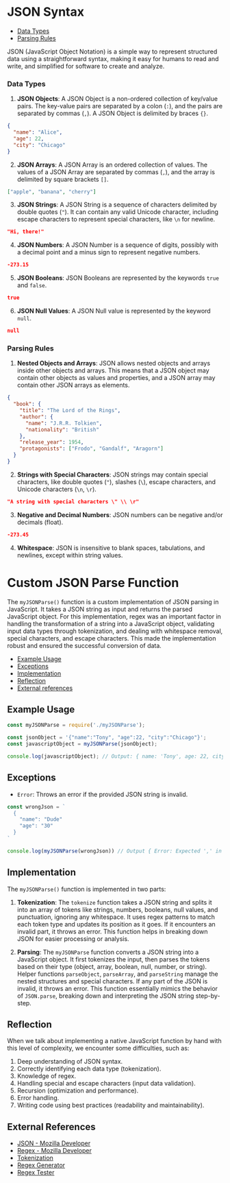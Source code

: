 # JSON Syntax

* [Data Types](#data-types)
* [Parsing Rules](#parsing-rules)

JSON (JavaScript Object Notation) is a simple way to represent structured data using a straightforward syntax, making it easy for humans to read and write, and simplified for software to create and analyze.

### Data Types

1. **JSON Objects**: A JSON Object is a non-ordered collection of key/value pairs. The key-value pairs are separated by a colon (`:`), and the pairs are separated by commas (`,`). A JSON Object is delimited by braces `{}`.

```json
{
  "name": "Alice",
  "age": 22,
  "city": "Chicago"
}
```

2. **JSON Arrays**: A JSON Array is an ordered collection of values. The values of a JSON Array are separated by commas (`,`), and the array is delimited by square brackets `[]`.

```json
["apple", "banana", "cherry"]
```

3. **JSON Strings**: A JSON String is a sequence of characters delimited by double quotes (`"`). It can contain any valid Unicode character, including escape characters to represent special characters, like `\n` for newline.

```json
"Hi, there!"
```

4. **JSON Numbers**: A JSON Number is a sequence of digits, possibly with a decimal point and a minus sign to represent negative numbers.

```json
-273.15
```

5. **JSON Booleans**: JSON Booleans are represented by the keywords `true` and `false`.

```json
true
```

6. **JSON Null Values**: A JSON Null value is represented by the keyword `null`.

```json
null
```

### Parsing Rules

1. **Nested Objects and Arrays**: JSON allows nested objects and arrays inside other objects and arrays. This means that a JSON object may contain other objects as values and properties, and a JSON array may contain other JSON arrays as elements.

```json
{
  "book": {
    "title": "The Lord of the Rings",
    "author": {
      "name": "J.R.R. Tolkien",
      "nationality": "British"
    },
    "release_year": 1954,
    "protagonists": ["Frodo", "Gandalf", "Aragorn"]
  }
}
```

2. **Strings with Special Characters**: JSON strings may contain special characters, like double quotes (`"`), slashes (`\`), escape characters, and Unicode characters (`\n`, `\r`).

```json
"A string with special characters \" \\ \r"
```

3. **Negative and Decimal Numbers**: JSON numbers can be negative and/or decimals (float).

```json
-273.45
```

4. **Whitespace**: JSON is insensitive to blank spaces, tabulations, and newlines, except within string values.

# Custom JSON Parse Function

The `myJSONParse()` function is a custom implementation of JSON parsing in JavaScript. It takes a JSON string as input and returns the parsed JavaScript object. For this implementation, regex was an important factor in handling the transformation of a string into a JavaScript object, validating input data types through tokenization, and dealing with whitespace removal, special characters, and escape characters. This made the implementation robust and ensured the successful conversion of data.

* [Example Usage](#example-usage)
* [Exceptions](#exceptions)
* [Implementation](#implementation)
* [Reflection](#reflection)
* [External references](#external-references)

## Example Usage

```javascript
const myJSONParse = require('./myJSONParse');

const jsonObject = '{"name":"Tony", "age":22, "city":"Chicago"}';
const javascriptObject = myJSONParse(jsonObject);

console.log(javascriptObject); // Output: { name: 'Tony', age: 22, city: 'Chicago' }
```

## Exceptions

- `Error`: Throws an error if the provided JSON string is invalid.

```javascript
const wrongJson = `
  {
    "name": "Dude"
    "age": "30"
  }
`

console.log(myJSONParse(wrongJson)) // Output { Error: Expected ',' in the JSON object }
```

## Implementation

The `myJSONParse()` function is implemented in two parts:

1. **Tokenization**: The `tokenize` function takes a JSON string and splits it into an array of tokens like strings, numbers, booleans, null values, and punctuation, ignoring any whitespace. It uses regex patterns to match each token type and updates its position as it goes. If it encounters an invalid part, it throws an error. This function helps in breaking down JSON for easier processing or analysis.

2. **Parsing**: The `myJSONParse` function converts a JSON string into a JavaScript object. It first tokenizes the input, then parses the tokens based on their type (object, array, boolean, null, number, or string). Helper functions `parseObject`, `parseArray`, and `parseString` manage the nested structures and special characters. If any part of the JSON is invalid, it throws an error. This function essentially mimics the behavior of `JSON.parse`, breaking down and interpreting the JSON string step-by-step.

## Reflection

When we talk about implementing a native JavaScript function by hand with this level of complexity, we encounter some difficulties, such as:

1. Deep understanding of JSON syntax.
2. Correctly identifying each data type (tokenization).
3. Knowledge of regex.
4. Handling special and escape characters (input data validation).
5. Recursion (optimization and performance).
6. Error handling.
7. Writing code using best practices (readability and maintainability).

## External References

* [JSON - Mozilla Developer](https://developer.mozilla.org/en-US/docs/Web/JavaScript/Reference/Global_Objects/JSON)
* [Regex - Mozilla Developer](https://developer.mozilla.org/en-US/docs/Web/JavaScript/Guide/Regular_expressions)
* [Tokenization](https://goodboychan.github.io/python/datacamp/natural_language_processing/2020/07/15/01-Regular-expressions-and-word-tokenization.html)
* [Regex Generator](https://regexr.com/)
* [Regex Tester](https://www.akto.io/tools/javascript-regex-tester)
